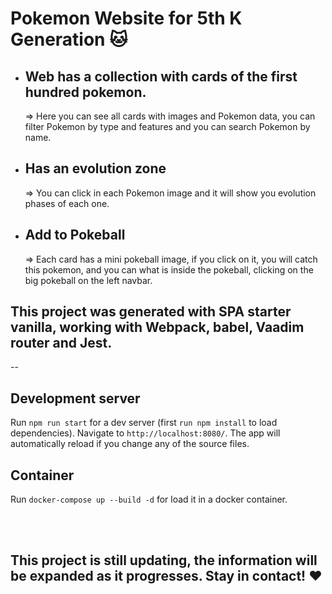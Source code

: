 #  Pokemon Website for 5th K Generation  🐱 


  - ## Web has a collection with cards of the first hundred pokemon.
      =>  Here you can see all cards with images and Pokemon data, you can filter Pokemon by type and features and you can search Pokemon by name.
  - ## Has an evolution zone 
      => You can click in each Pokemon image and it will show you evolution phases of each one.
  - ## Add to Pokeball 
      => Each card has a mini pokeball image, if you click on it, you will catch this pokemon, and you can what is inside the pokeball, clicking on the big pokeball on the left navbar.
   
 
  
This project was generated with SPA starter vanilla, working with Webpack, babel, Vaadim router and Jest.
--
--

## Development server

Run `npm run start` for a dev server (first `run npm install` to load dependencies). 
Navigate to `http://localhost:8080/`. The app will automatically reload if you change any of the source files.

## Container

Run `docker-compose up --build -d` for load it in a docker container.

<br><br>

## This project is still updating, the information will be expanded as it progresses. Stay in contact! ❤️
